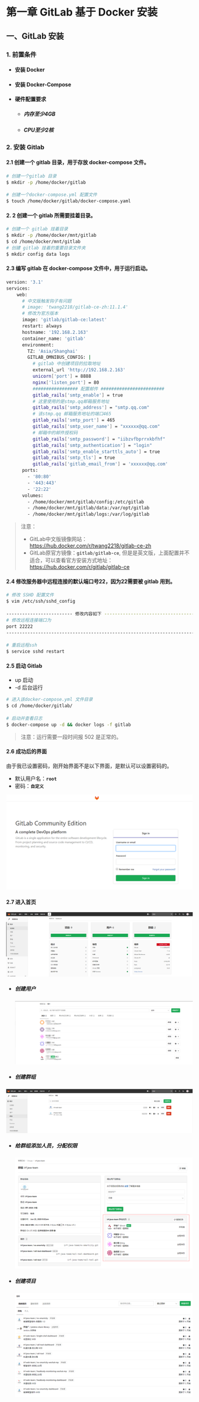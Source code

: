 # 第一章 GitLab 基于 Docker 安装

## 一、GitLab  安装

### 1. 前置条件

- #### 安装 Docker 
- #### 安装 Docker-Compose
- #### 硬件配置要求
  
  - ##### 内存至少4GB
  - ##### CPU至少2核 

### 2. 安装 Gitlab

#### 2.1 创建一个 gitlab 目录，用于存放 docker-compose 文件。

```bash
# 创建一个gitlab 目录
$ mkdir -p /home/docker/gitlab

# 创建一个docker-compose.yml 配置文件
$ touch /home/docker/gitlab/docker-compose.yaml
```

#### 2. 2 创建一个 gitlab 所需要挂着目录。

```bash
# 创建一个 gitlab 挂着目录
$ mkdir -p /home/docker/mnt/gitlab
$ cd /home/docker/mnt/gitlab
# 创建 gitlab 挂着的重要目录文件夹
$ mkdir config data logs
```

#### 2.3 编写 gitlab  在 docker-compose 文件中，用于运行启动。

```bash
version: '3.1'
services:
    web:
      # 中文版触发钩子有问题
      # image: 'twang2218/gitlab-ce-zh:11.1.4'
      # 修改为官方版本
      image: 'gitlab/gitlab-ce:latest'
      restart: always
      hostname: '192.168.2.163'
      container_name: 'gitlab'
      environment:
        TZ: 'Asia/Shanghai'
        GITLAB_OMNIBUS_CONFIG: |
          # gitlab 中创建项目的拉取地址
          external_url 'http://192.168.2.163'
          unicorn['port'] = 8888
          nginx['listen_port'] = 80
          ################# 配置邮件 ########################
          gitlab_rails['smtp_enable'] = true
          # 这里使用的是stmp.qq邮箱服务地址
          gitlab_rails['smtp_address'] = "smtp.qq.com"
          # 该stmp.qq 邮箱服务地址的端口465
          gitlab_rails['smtp_port'] = 465
          gitlab_rails['smtp_user_name'] = "xxxxxx@qq.com"
          # 邮箱中的邮件授权码
          gitlab_rails['smtp_password'] = "iibzvfbprrxkbfhf"
          gitlab_rails['smtp_authentication'] = "login"
          gitlab_rails['smtp_enable_starttls_auto'] = true
          gitlab_rails['smtp_tls'] = true
          gitlab_rails['gitlab_email_from'] = 'xxxxxx@qq.com'
      ports:
        - '80:80'
        - '443:443'
        - '22:22'
      volumes:
        - /home/docker/mnt/gitlab/config:/etc/gitlab
        - /home/docker/mnt/gitlab/data:/var/opt/gitlab
        - /home/docker/mnt/gitlab/logs:/var/log/gitlab
```

> 注意：
>
> - GitLab中文版镜像网站：https://hub.docker.com/r/twang2218/gitlab-ce-zh
> - GitLab原官方镜像：**`gitlab/gitlab-ce`**, 但是是英文版，上面配置并不适合，可以查看官方安装方式地址：https://hub.docker.com/r/gitlab/gitlab-ce

#### 2.4 修改服务器中远程连接的默认端口号22，因为22需要被 gitlab 用到。

```bash
# 修改 SSHD 配置文件
$ vim /etc/ssh/sshd_config

------------------------- 修改内容如下 -----------------------------------------------
# 修改远程连接端口为
port 22222
-------------------------------------------------------------------------------------

# 重启远程ssh
$ service sshd restart
```

#### 2.5 启动 Gitlab

- up 启动 
- -d 后台运行 

```bash
# 进入该docker-compose.yml 文件目录
$ cd /home/docker/gitlab/  

# 启动并查看日志
$ docker-compose up -d && docker logs -f gitlab
```

> 注意：运行需要一段时间报 502 是正常的。

#### 2.6 成功后的界面

由于我已设置密码，刚开始界面不是以下界面，是默认可以设置密码的。

- 默认用户名：**`root`**
- 密码：**`自定义`**



<img src="../../../docs/.vuepress/public/gitlab/gitlab_login.png" style="zoom:100%;" />

#### 2.7  进入首页

<img src="../../../docs/.vuepress/public/gitlab/gitlab_index.png" style="zoom:100%;" />

- ##### 创建用户

  <img src="../../../docs/.vuepress/public/gitlab/gitlab_create_users.png" style="zoom:100%;" />

-  ##### 创建群组

  <img src="../../../docs/.vuepress/public/gitlab/gitlab_create_group.png" style="zoom:100%;" />

- ##### 给群组添加人员，分配权限

  <img src="../../../docs/.vuepress/public/gitlab/gitlab_group_author.png" style="zoom:100%;" />

- ##### 创建项目

  <img src="../../../docs/.vuepress/public/gitlab/gitlab_create_projects.png" style="zoom:100%;" />